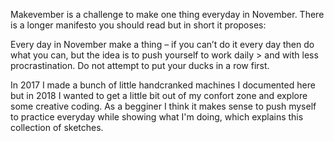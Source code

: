 Makevember is a challenge to make one thing everyday in November. There is a longer manifesto you should read but in short it proposes:

Every day in November make a thing – if you can’t do it every day then do what you can, but the idea is to push yourself to work daily > and with less procrastination. Do not attempt to put your ducks in a row first.

In 2017 I made a bunch of little handcranked machines I documented here but in 2018 I wanted to get a little bit out of my confort zone and explore some creative coding. As a begginer I think it makes sense to push myself to practice everyday while showing what I'm doing, which explains this collection of sketches.
